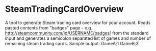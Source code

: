 # SteamTradingCardOverview

A tool to generate Steam trading card overview for your account. Reads pasted contents from "badges" page - e.g. http://steamcommunity.com/id/USERNAME/badges/ from the standard input and generates a semicolon separated list of games and number of remaining steam trading cards. Sample output:
GameA;1
GameB;3
